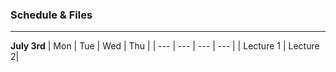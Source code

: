 ### Schedule & Files
---

**July 3rd**
| Mon | Tue | Wed | Thu | 
| --- | --- | --- | --- |
| Lecture 1 | Lecture 2| 

